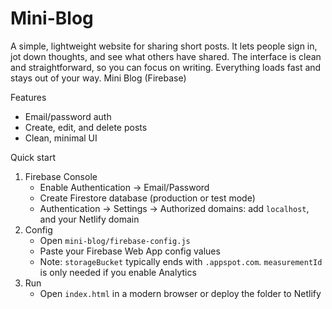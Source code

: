 # Mini-Blog
A simple, lightweight website for sharing short posts. It lets people sign in, jot down thoughts, and see what others have shared. The interface is clean and straightforward, so you can focus on writing. Everything loads fast and stays out of your way.
Mini Blog (Firebase)

Features
- Email/password auth 
- Create, edit, and delete posts 
- Clean, minimal UI

Quick start
1) Firebase Console
   - Enable Authentication → Email/Password
   - Create Firestore database (production or test mode)
   - Authentication → Settings → Authorized domains: add `localhost`, and your Netlify domain
2) Config
   - Open `mini-blog/firebase-config.js`
   - Paste your Firebase Web App config values
   - Note: `storageBucket` typically ends with `.appspot.com`. `measurementId` is only needed if you enable Analytics
3) Run
   - Open `index.html` in a modern browser or deploy the folder to Netlify
